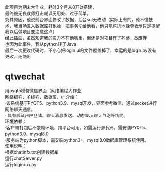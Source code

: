 此项目为期末大作业，耗时3个月从0开始搭建，  
最终被无良教师打击嘲讽无用处、过于简单，  
究其原因，他说前台界面修改了数据，后台sql无改动（实际上有的，他不懂技术，我当场进入数据库打他脸，把事务切给他看，他只能尴尬地挽尊表示只是提醒我以后做项目要注意这点）  
经此插曲，虽然知道我的实力不在他嘴里，但还是对项目有了芥蒂，故废弃  
也因为此事件，我从python转了Java  
最后一次更改代码时，不小心把login.ui的文件覆盖掉了，幸运的是login.py没有更改，还能用  
# qtwechat
用pyqt5模仿微信界面（网络编程大作业）  
网络编程、多线程、数据库、ui
介绍：  
·该系统基于PYQT5、python3.9、mysql开发，界面参考微信，通过socket进行网络聊天通信。  
·	具有验证用户登陆、聊天消息发送、动态显示聊天气泡等功能。  
环境依赖：  
·客户端打包后不依赖环境，跨平台可用，如需运行源代码，需安装PYQT5、python3.9、mysql8.0  
·服务端为python脚本，需安装python3+，mysql8.0数据库管理系统使用。    
使用说明：  
根据chatInfo.txt创建数据库  
运行chatServer.py  
运行loginrun.py  
